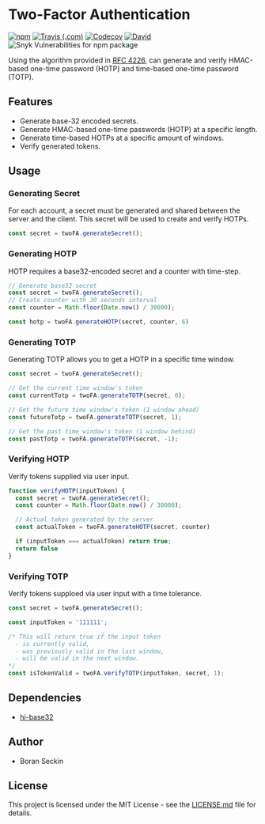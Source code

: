 # Two-Factor Authentication
[![npm](https://img.shields.io/npm/v/2fa-utils?style=for-the-badge)](https://www.npmjs.com/package/2fa-utils)
[![Travis (.com)](https://img.shields.io/travis/com/boranseckin/2fa-utils?style=for-the-badge)](https://https://travis-ci.com/github/boranseckin/2fa-utils)
[![Codecov](https://img.shields.io/codecov/c/gh/boranseckin/2fa-utils?style=for-the-badge)](https://codecov.io/gh/boranseckin/2fa-utils)
[![David](https://img.shields.io/david/boranseckin/2fa-utils?style=for-the-badge)](https://david-dm.org/boranseckin/2fa-utils)
![Snyk Vulnerabilities for npm package](https://img.shields.io/snyk/vulnerabilities/npm/2fa-utils?style=for-the-badge)

Using the algorithm provided in [RFC 4226](https://tools.ietf.org/rfc/rfc4226), can generate and verify HMAC-based one-time password (HOTP) and time-based one-time password (TOTP).

## Features
- Generate base-32 encoded secrets.
- Generate HMAC-based one-time passwords (HOTP) at a specific length.
- Generate time-based HOTPs at a specific amount of windows.
- Verify generated tokens.

## Usage
### Generating Secret
For each account, a secret must be generated and shared between the server and the client. This secret will be used to create and verify HOTPs.
```js
const secret = twoFA.generateSecret();
```

### Generating HOTP
HOTP requires a base32-encoded secret and a counter with time-step.
```js
// Generate base32 secret
const secret = twoFA.generateSecret();
// Create counter with 30 seconds interval 
const counter = Math.floor(Date.now() / 30000);

const hotp = twoFA.generateHOTP(secret, counter, 6)
```

### Generating TOTP
Generating TOTP allows you to get a HOTP in a specific time window.
```js
const secret = twoFA.generateSecret();

// Get the current time window's token
const currentTotp = twoFA.generateTOTP(secret, 0);

// Get the future time window's token (1 window ahead)
const futureTotp = twoFA.generateTOTP(secret, 1);

// Get the past time window's token (1 window behind)
const pastTotp = twoFA.generateTOTP(secret, -1);
```

### Verifying HOTP
Verify tokens supplied via user input.
```js
function verifyHOTP(inputToken) {
  const secret = twoFA.generateSecret();
  const counter = Math.floor(Date.now() / 30000);

  // Actual token generated by the server
  const actualToken = twoFA.generateHOTP(secret, counter)

  if (inputToken === actualToken) return true;
  return false
}
```

### Verifying TOTP
Verify tokens supploed via user input with a time tolerance.
```js
const secret = twoFA.generateSecret();

const inputToken = '111111';

/* This will return true if the input token 
  - is currently valid,
  - was previously valid in the last window,
  - will be valid in the next window.
*/
const isTokenValid = twoFA.verifyTOTP(inputToken, secret, 1);
```

## Dependencies
- [hi-base32](https://www.npmjs.com/package/hi-base32)

## Author
- Boran Seckin

## License
This project is licensed under the MIT License - see the [LICENSE.md](LICENSE.md) file for details.
